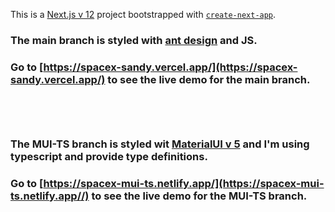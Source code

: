 This is a [Next.js v 12](https://nextjs.org/) project bootstrapped with [`create-next-app`](https://github.com/vercel/next.js/tree/canary/packages/create-next-app).

### The main branch is styled with [ant design](https://ant.design/) and JS.
### Go to [https://spacex-sandy.vercel.app/](https://spacex-sandy.vercel.app/) to see the live demo for the main branch.<br/><br/><br/><br/>




### The MUI-TS branch is styled wit [MaterialUI v 5](https://mui.com/getting-started/installation/) and I'm using typescript and provide type definitions.
### Go to [https://spacex-mui-ts.netlify.app/](https://spacex-mui-ts.netlify.app//) to see the live demo for the MUI-TS branch.

